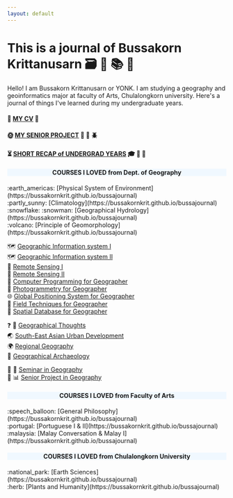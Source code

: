 ```yaml
---
layout: default
---
```


# This is a journal of Bussakorn Krittanusarn  :card_file_box: :book:  :books:  :e-mail:

Hello! I am Bussakorn Krittanusarn or YONK. I am studying a geography and geoinformatics major at faculty of Arts, Chulalongkorn university. Here's a journal of things I've learned during my undergraduate years.
 
#### :girl: [MY CV](https://bussakornkrit.github.io/bussajournal/CV) :bookmark_tabs:

#### :sun_with_face: [MY SENIOR PROJECT](https://bussakornkrit.github.io/bussajournal/snrprj) :palm_tree: :bug: :beetle:

#### :hourglass_flowing_sand: [SHORT RECAP of UNDERGRAD YEARS](https://bussakornkrit.github.io/bussajournal/portfolio) :mortar_board: :tada: :balloon:

<div style="text-align: center; background-color: #F0F8FF"><h4> COURSES I LOVED from Dept. of Geography </h4></div>
:earth_americas: [Physical System of Environment](https://bussakornkrit.github.io/bussajournal) <br>
:partly_sunny: [Climatology](https://bussakornkrit.github.io/bussajournal) <br>
:snowflake: :snowman: [Geographical Hydrology](https://bussakornkrit.github.io/bussajournal) <br>
:volcano: [Principle of Geomorphology](https://bussakornkrit.github.io/bussajournal) <br>

:world_map: [Geographic Information system I](https://bussakornkrit.github.io/bussajournal) <br>
:world_map: [Geographic Information system II](https://bussakornkrit.github.io/bussajournal) <br>
:satellite: [Remote Sensing I](https://bussakornkrit.github.io/bussajournal) <br>
:satellite: [Remote Sensing II](https://bussakornkrit.github.io/bussajournal) <br>
:game_die: [Computer Programming for Geographer](https://bussakornkrit.github.io/bussajournal) <br>
:telescope: [Photogrammetry for Geographer](https://bussakornkrit.github.io/bussajournal) <br>
:globe_with_meridians: [Global Positioning System for Geographer](https://bussakornkrit.github.io/bussajournal) <br>
:triangular_ruler: [Field Techniques for Geographer](https://bussakornkrit.github.io/bussajournal) <br>
:floppy_disk: [Spatial Database for Geographer](https://bussakornkrit.github.io/bussajournal) <br>

:question: :thought_balloon: [Geographical Thoughts](https://bussakornkrit.github.io/bussajournal) <br>
:earth_asia: [South-East Asian Urban Development](https://bussakornkrit.github.io/bussajournal) <br>
:earth_africa: [Regional Geography](https://bussakornkrit.github.io/bussajournal) <br>
:moyai: [Geographical Archaeology](https://bussakornkrit.github.io/bussajournal) <br>

:mag_right: :bookmark_tabs: [Seminar in Geography](https://bussakornkrit.github.io/bussajournal) <br>
:palm_tree: :bar_chart: [Senior Project in Geography](https://bussakornkrit.github.io/bussajournal) <br>

<div style="text-align: center; background-color: #F0F8FF"><h4> COURSES I LOVED from Faculty of Arts </h4></div>
:speech_balloon: [General Philosophy](https://bussakornkrit.github.io/bussajournal) <br>
:portugal: [Portuguese I & II](https://bussakornkrit.github.io/bussajournal) <br>
:malaysia: [Malay Conversation & Malay I](https://bussakornkrit.github.io/bussajournal) <br>

<div style="text-align: center; background-color: #F0F8FF"><h4> COURSES I LOVED from Chulalongkorn University </h4></div>
:national_park: [Earth Sciences](https://bussakornkrit.github.io/bussajournal) <br>
:herb: [Plants and Humanity](https://bussakornkrit.github.io/bussajournal) <br>
